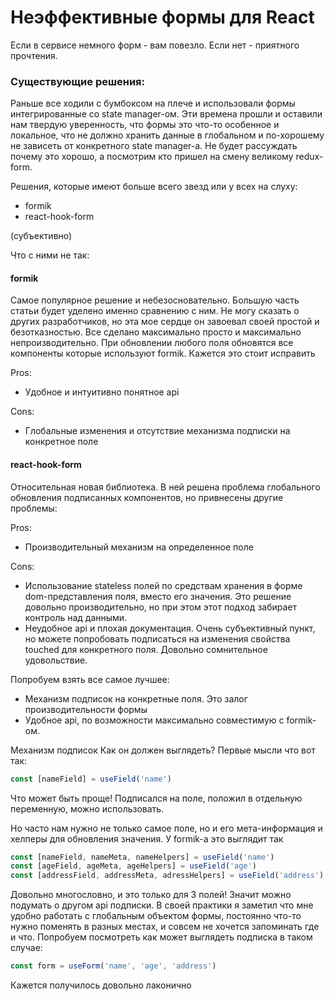 # Неэффективные формы для React

Если в сервисе немного форм - вам повезло. Если нет - приятного прочтения.

### Существующие решения:
Раньше все ходили с бумбоксом на плече и использовали формы интегрированные со state manager-ом. Эти времена прошли и 
оставили нам твердую уверенность, что формы это что-то особенное и локальное, что не должно хранить данные в 
глобальном и по-хорошему не зависеть от конкретного state manager-a. Не будет рассуждать почему это хорошо, а посмотрим 
кто пришел на смену великому redux-form.

Решения, которые имеют больше всего звезд или у всех на слуху:
* formik
* react-hook-form

(субъективно)

Что с ними не так:

#### formik
Самое популярное решение и небезосновательно. Большую часть статьи будет уделено именно сравнению с ним. 
Не могу сказать о других разработчиков, но эта мое сердце он завоевал своей простой и безотказностью.
Все сделано максимально просто и максимально непроизводительно. При обновлении любого поля обновятся все компоненты 
которые используют formik. Кажется это стоит исправить

Pros:
* Удобное и интуитивно понятное api

Cons:
* Глобальные изменения и отсутствие механизма подписки на конкретное поле

#### react-hook-form
Относительная новая библиотека. В ней решена проблема глобального обновления подписанных компонентов, 
но привнесены другие проблемы:

Pros:
* Производительный механизм на определенное поле 

Cons:
* Использование stateless полей по средствам хранения в форме dom-представления поля, вместо его значения. 
Это решение довольно производительно, но при этом этот подход забирает контроль над данными.
* Неудобное api и плохая документация. Очень субъективный пункт, но можете попробовать подписаться на 
изменения свойства touched для конкретного поля. Довольно сомнительное удовольствие.

Попробуем взять все самое лучшее:
* Механизм подписок на конкретные поля. Это залог производительности формы
* Удобное api, по возможности максимально совместимую с formik-ом.

Механизм подписок
Как он должен выглядеть? Первые мысли что вот так:
```js
const [nameField] = useField('name')
```
Что может быть проще! Подписался на поле, положил в отдельную переменную, можно использовать.

Но часто нам нужно не только самое поле, но и его мета-информация и хелперы для обновления значения. 
У formik-a это выглядит так
```js
const [nameField, nameMeta, nameHelpers] = useField('name')
const [ageField, ageMeta, ageHelpers] = useField('age')
const [addressField, addressMeta, adressHelpers] = useField('address')
```
Довольно многословно, и это только для 3 полей! Значит можно подумать о другом api подписки. В своей практики я 
заметил что мне удобно работать с глобальным объектом формы, постоянно что-то нужно поменять в разных местах, 
и совсем не хочется запоминать где и что. Попробуем посмотреть как может выглядеть подписка в таком случае:
```js
const form = useForm('name', 'age', 'address')
```
Кажется получилось довольно лаконично
